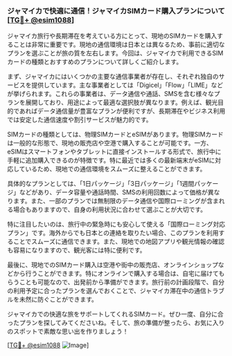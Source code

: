 ### ジャマイカで快適に通信！ジャマイカSIMカード購入プランについて[[TG💪+ @esim1088](https://t.me/s/esim1088)]

ジャマイカ旅行や長期滞在を考えている方にとって、現地のSIMカードを購入することは非常に重要です。現地の通信環境は日本とは異なるため、事前に適切なプランを選ぶことが旅の質を左右します。今回は、ジャマイカで利用できるSIMカードの種類とおすすめのプランについて詳しくご紹介します。

まず、ジャマイカにはいくつかの主要な通信事業者が存在し、それぞれ独自のサービスを提供しています。主な事業者としては「Digicel」「Flow」「LIME」などが挙げられます。これらの事業者は、データ通信や通話、SMSを含む様々なプランを展開しており、用途によって最適な選択肢が異なります。例えば、観光目的であればデータ通信量が豊富なプランが便利ですが、長期滞在やビジネス利用では安定した通信速度や割引サービスが魅力的です。

SIMカードの種類としては、物理SIMカードとeSIMがあります。物理SIMカードは一般的な形態で、現地の販売店や空港で購入することが可能です。一方、eSIMはスマートフォンやタブレットに直接インストールする形式で、旅行中に手軽に追加購入できるのが特徴です。特に最近では多くの最新端末がeSIMに対応しているため、現地での通信環境をスムーズに整えることができます。

具体的なプランとしては、「1日パッケージ」「3日パッケージ」「1週間パッケージ」などがあり、データ容量や通話時間、SMSの利用回数によって価格が異なります。また、一部のプランでは無制限のデータ通信や国際ローミングが含まれる場合もありますので、自身の利用状況に合わせて選ぶことが大切です。

特に注目したいのは、旅行中の緊急時にも安心して使える「国際ローミング対応プラン」です。海外からでも日本との連絡を取りたい場合、このプランを利用することでスムーズに通信できます。また、現地での地図アプリや観光情報の確認も容易になりますので、観光客には特に便利です。

最後に、現地でのSIMカード購入は空港や街中の販売店、オンラインショップなどから行うことができます。特にオンラインで購入する場合は、自宅に届けてもらうことも可能なので、出発前から準備ができます。旅行前の計画段階で、自分の利用予定に合ったプランを選んでおくことで、ジャマイカ滞在中の通信トラブルを未然に防ぐことができます。

ジャマイカでの快適な旅をサポートしてくれるSIMカード。ぜひ一度、自分に合ったプランを探してみてくださいね。そして、旅の準備が整ったら、お気に入りのスポットで素敵な思い出を作りましょう！

[[TG💪+ @esim1088](https://t.me/s/esim1088) ![Image](https://i.postimg.cc/Y0z9fWf4/image.png)]